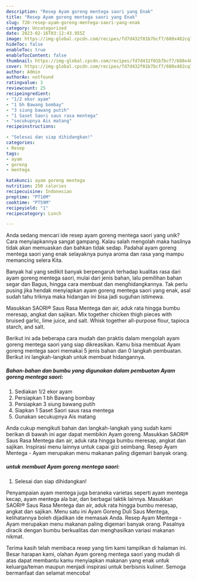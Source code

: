 ```yaml
---
description: "Resep Ayam goreng mentega saori yang Enak"
title: "Resep Ayam goreng mentega saori yang Enak"
slug: 720-resep-ayam-goreng-mentega-saori-yang-enak
category: Uncategorized
date: 2023-02-16T03:12:43.955Z
image: https://img-global.cpcdn.com/recipes/fd7d432f01b7bcf7/680x482cq70/ayam-goreng-mentega-saori-foto-resep-utama.jpg
hideToc: false
enableToc: true
enableTocContent: false
thumbnail: https://img-global.cpcdn.com/recipes/fd7d432f01b7bcf7/680x482cq70/ayam-goreng-mentega-saori-foto-resep-utama.jpg
cover: https://img-global.cpcdn.com/recipes/fd7d432f01b7bcf7/680x482cq70/ayam-goreng-mentega-saori-foto-resep-utama.jpg
author: Admin
authorAv: notfound
ratingvalue: 3
reviewcount: 25
recipeingredient:
- "1/2 ekor ayam"
- "1 bh Bawang bombay"
- "3 siung bawang putih"
- "1 Saset Saori saus rasa mentega"
- "secukupnya Ais matang"
recipeinstructions:

- "Selesai dan siap dihidangkan!"
categories:
- Resep
tags:
- ayam
- goreng
- mentega

katakunci: ayam goreng mentega 
nutrition: 250 calories
recipecuisine: Indonesian
preptime: "PT10M"
cooktime: "PT59M"
recipeyield: "1"
recipecategory: Lunch

---
```





Anda sedang mencari ide resep ayam goreng mentega saori yang unik? Cara menyiapkannya sangat gampang. Kalau salah mengolah maka hasilnya tidak akan memuaskan dan bahkan tidak sedap. Padahal ayam goreng mentega saori yang enak selayaknya punya aroma dan rasa yang mampu memancing selera Kita.





Banyak hal yang sedikit banyak berpengaruh terhadap kualitas rasa dari ayam goreng mentega saori, mulai dari jenis bahan, lalu pemilihan bahan segar dan Bagus, hingga cara membuat dan menghidangkannya. Tak perlu pusing jika hendak menyiapkan ayam goreng mentega saori yang enak,      asal sudah tahu triknya maka hidangan ini bisa jadi suguhan istimewa.














Masukkan SAORI® Saus Rasa Mentega dan air, aduk rata hingga bumbu meresap, angkat dan sajikan. Mix together chicken thigh pieces with bruised garlic, lime juice, and salt. Whisk together all-purpose flour, tapioca starch, and salt.






Berikut ini ada beberapa cara mudah dan praktis dalam mengolah ayam goreng mentega saori yang siap dikreasikan. Kamu bisa membuat Ayam goreng mentega saori memakai 5 jenis bahan dan 0 langkah pembuatan. Berikut ini langkah-langkah untuk membuat hidangannya.

<!--inarticleads1-->

##### Bahan-bahan dan bumbu yang digunakan dalam pembuatan Ayam goreng mentega saori:

1. Sediakan 1/2 ekor ayam
1. Persiapkan 1 bh Bawang bombay
1. Persiapkan 3 siung bawang putih
1. Siapkan 1 Saset Saori saus rasa mentega
1. Gunakan secukupnya Ais matang


Anda cukup mengikuti bahan dan langkah-langkah yang sudah kami berikan di bawah ini agar dapat membikin Ayam goreng. Masukkan SAORI® Saus Rasa Mentega dan air, aduk rata hingga bumbu meresap, angkat dan sajikan. Inspirasi menu lainnya untuk capai gizi seimbang. Resep Ayam Mentega - Ayam merupakan menu makanan paling digemari banyak orang. 

<!--inarticleads2-->

#####  untuk membuat Ayam goreng mentega saori:


1. Selesai dan siap dihidangkan!

Penyampaian ayam mentega juga beraneka varietas seperti ayam mentega kecap, ayam mentega ala bar, dan berbagai taktik lainnya. Masukkan SAORI® Saus Rasa Mentega dan air, aduk rata hingga bumbu meresap, angkat dan sajikan. Menu satu ini Ayam Goreng Duli Saus Mentega, kelihatannya boleh dijadikan ide memasak Anda. Resep Ayam Mentega - Ayam merupakan menu makanan paling digemari banyak orang. Pasalnya diracik dengan bumbu berkualitas dan menghasilkan variasi makanan nikmat. 

Terima kasih telah membaca resep yang tim kami tampilkan di halaman ini. Besar harapan kami, olahan Ayam goreng mentega saori yang mudah di atas dapat membantu kamu menyiapkan makanan yang enak untuk keluarga/teman maupun menjadi inspirasi untuk berbisnis kuliner. Semoga bermanfaat dan selamat mencoba!
